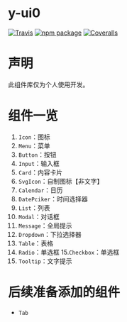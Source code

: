 # y-ui0

[![Travis][build-badge]][build]
[![npm package][npm-badge]][npm]
[![Coveralls][coveralls-badge]][coveralls]

[build-badge]: https://img.shields.io/travis/user/repo/master.png?style=flat-square
[build]: https://travis-ci.org/user/repo

[npm-badge]: https://img.shields.io/npm/v/npm-package.png?style=flat-square
[npm]: https://www.npmjs.org/package/npm-package

[coveralls-badge]: https://img.shields.io/coveralls/user/repo/master.png?style=flat-square
[coveralls]: https://coveralls.io/github/user/repo

# 声明
此组件库仅为个人使用开发。

# 组件一览
1. `Icon`：图标
2. `Menu`：菜单
3. `Button`：按钮
4. `Input`：输入框
5. `Card`：内容卡片
6. `SvgIcon`：自制图标【非文字】
7. `Calendar`：日历
8. `DatePciker`：时间选择器
9. `List`：列表
10. `Modal`：对话框
11. `Message`：全局提示
12. `Dropdown`：下拉选择器
13. `Table`：表格
14. `Radio`：单选框
15.`Checkbox`：单选框
16. `Tooltip`：文字提示

# 后续准备添加的组件
- `Tab`

